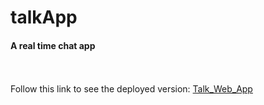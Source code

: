 # talkApp

<h4> A real time chat app </h4><br><br>
Follow this link to see the deployed version: <a href="https://talk-76dbc.web.app/">Talk_Web_App</a>
